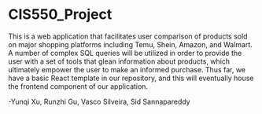 # CIS550_Project
This is a web application that facilitates user comparison of products sold on major shopping platforms including Temu, Shein, Amazon, and Walmart. A number of complex SQL queries will be utilized in order to provide the user with a set of tools that glean information about products, which ultimately empower the user to make an informed purchase.
Thus far, we have a basic React template in our repository, and this will eventually house the frontend component of our application.

-Yunqi Xu, Runzhi Gu, Vasco Silveira, Sid Sannapareddy
